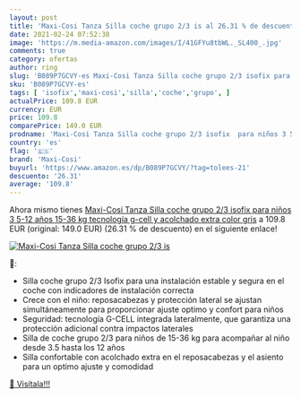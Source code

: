 ```yaml
---
layout: post
title: 'Maxi-Cosi Tanza Silla coche grupo 2/3 is al 26.31 % de descuento'
date: 2021-02-24 07:52:38
image: 'https://m.media-amazon.com/images/I/41GFYu8tbWL._SL400_.jpg'
comments: true
category: ofertas
author: ring
slug: 'B089P7GCVY-es Maxi-Cosi Tanza Silla coche grupo 2/3 isofix para niños 3...'
sku: 'B089P7GCVY-es'
tags: [ 'isofix','maxi-cosi','silla','coche','grupo', ]
actualPrice: 109.8 EUR
currency: EUR
price: 109.8
comparePrice: 149.0 EUR
prodname: 'Maxi-Cosi Tanza Silla coche grupo 2/3 isofix  para niños 3 5-12 años  15-36 kg  tecnología g-cell y acolchado extra  color gris'
country: 'es'
flag: '🇪🇸'
brand: 'Maxi-Cosi'
buyurl: 'https://www.amazon.es/dp/B089P7GCVY/?tag=tolees-21'
descuento: '26.31'
average: '109.8'
---
```


Ahora mismo tienes [Maxi-Cosi Tanza Silla coche grupo 2/3 isofix  para niños 3 5-12 años  15-36 kg  tecnología g-cell y acolchado extra  color gris](https://www.amazon.es/dp/B089P7GCVY/?tag=tolees-21) a 109.8 EUR (original: 149.0 EUR) (26.31 %  de descuento) en el siguiente enlace!

[![Maxi-Cosi Tanza Silla coche grupo 2/3 is](https://m.media-amazon.com/images/I/41GFYu8tbWL._SL400_.jpg)](https://www.amazon.es/dp/B089P7GCVY/?tag=tolees-21)

🔎:

- Silla coche grupo 2/3 Isofix para una instalación estable y segura en el coche con indicadores de instalación correcta
- Crece con el niño: reposacabezas y protección lateral se ajustan simultáneamente para proporcionar ajuste optimo y confort para niños
- Seguridad: tecnología G-CELL integrada lateralmente, que garantiza una protección adicional contra impactos laterales
- Silla de coche grupo 2/3 para niños de 15-36 kg para acompañar al niño desde 3.5 hasta los 12 años
- Silla confortable con acolchado extra en el reposacabezas y el asiento para un optimo ajuste y comodidad

[🛒 Visítala!!!](https://www.amazon.es/dp/B089P7GCVY/?tag=tolees-21)
